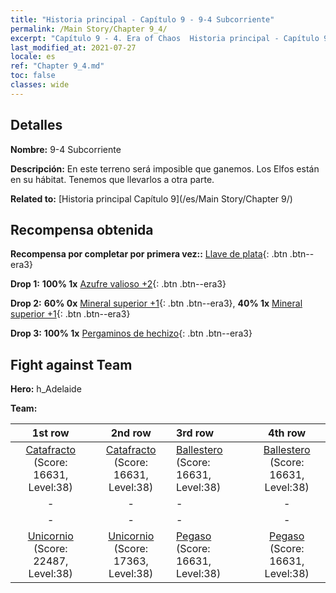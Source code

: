 ```yaml
---
title: "Historia principal - Capítulo 9 - 9-4 Subcorriente"
permalink: /Main Story/Chapter 9_4/
excerpt: "Capítulo 9 - 4. Era of Chaos  Historia principal - Capítulo 9_4. 9-4 Subcorriente"
last_modified_at: 2021-07-27
locale: es
ref: "Chapter 9_4.md"
toc: false
classes: wide
---
```


## Detalles

 **Nombre:** 9-4 Subcorriente

 **Descripción:** En este terreno será imposible que ganemos. Los Elfos están en su hábitat. Tenemos que llevarlos a otra parte.

 **Related to:** [Historia principal Capítulo 9](/es/Main Story/Chapter 9/)

## Recompensa obtenida

 **Recompensa por completar por primera vez::** [Llave de plata](/ItemsES/con_693/){: .btn .btn--era3}

 **Drop 1:** **100% 1x** [Azufre valioso +2](/ItemsES/mat_29/){: .btn .btn--era3}

 **Drop 2:** **60% 0x** [Mineral superior +1](/ItemsES/mat_19/){: .btn .btn--era3}, **40% 1x** [Mineral superior +1](/ItemsES/mat_19/){: .btn .btn--era3}

 **Drop 3:** **100% 1x** [Pergaminos de hechizo](/ItemsES/con_694/){: .btn .btn--era3}


## Fight against Team
 **Hero:** h_Adelaide

 **Team:**


  | 1st row | 2nd row | 3rd row | 4th row |
  |:----:|:----:|:----|:----:|
  | [Catafracto](/es/units/Cavalier/) (Score: 16631, Level:38)  | [Catafracto](/es/units/Cavalier/) (Score: 16631, Level:38)  | [Ballestero](/es/units/Marksman/) (Score: 16631, Level:38)  | [Ballestero](/es/units/Marksman/) (Score: 16631, Level:38)  |
  | - | - | - | - |
  | - | - | - | - |
  | [Unicornio](/es/units/Unicorn/) (Score: 22487, Level:38)  | [Unicornio](/es/units/Unicorn/) (Score: 17363, Level:38)  | [Pegaso](/es/units/Pegasus/) (Score: 16631, Level:38)  | [Pegaso](/es/units/Pegasus/) (Score: 16631, Level:38)  |


